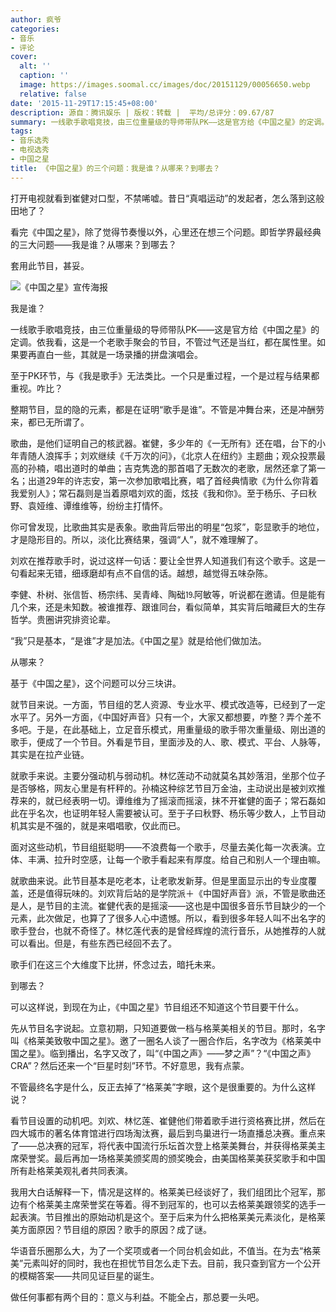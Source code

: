 ```yaml
---
author: 疯爷
categories:
- 音乐
- 评论
cover:
  alt: ''
  caption: ''
  image: https://images.soomal.cc/images/doc/20151129/00056650.webp
  relative: false
date: '2015-11-29T17:15:45+08:00'
description: 源自：腾讯娱乐 | 版权：转载 |  平均/总评分：09.67/87
summary: 一线歌手歌唱竞技，由三位重量级的导师带队PK――这是官方给《中国之星》的定调。依我看，这是一个老歌手聚会的节目，不管过气还是当红，都在属性里。如果要再直白一些，其就是一场录播的拼盘演唱会……
tags:
- 音乐选秀
- 电视选秀
- 中国之星
title: 《中国之星》的三个问题：我是谁？从哪来？到哪去？
---
```


打开电视就看到崔健对口型，不禁唏嘘。昔日“真唱运动”的发起者，怎么落到这般田地了？

看完《中国之星》，除了觉得节奏慢以外，心里还在想三个问题。即哲学界最经典的三大问题――我是谁？从哪来？到哪去？

套用此节目，甚妥。

![《中国之星》宣传海报](https://images.soomal.cc/images/doc/20151129/00056649.webp)





我是谁？

一线歌手歌唱竞技，由三位重量级的导师带队PK――这是官方给《中国之星》的定调。依我看，这是一个老歌手聚会的节目，不管过气还是当红，都在属性里。如果要再直白一些，其就是一场录播的拼盘演唱会。

至于PK环节，与《我是歌手》无法类比。一个只是重过程，一个是过程与结果都重视。咋比？

整期节目，显的隐的元素，都是在证明“歌手是谁”。不管是冲舞台来，还是冲酬劳来，都已无所谓了。

歌曲，是他们证明自己的核武器。崔健，多少年的《一无所有》还在唱，台下的小年青随人浪挥手；刘欢继续《千万次的问》，《北京人在纽约》主题曲；观众投票最高的孙楠，唱出道时的单曲；吉克隽逸的那首唱了无数次的老歌，居然还拿了第一名；出道29年的许志安，第一次参加歌唱比赛，唱了首经典情歌《为什么你背着我爱别人》；常石磊则是当着原唱刘欢的面，炫技《我和你》。至于杨乐、子曰秋野、袁娅维、谭维维等，纷纷主打情怀。

你可曾发现，比歌曲其实是表象。歌曲背后带出的明星“包浆”，彰显歌手的地位，才是隐形目的。所以，淡化比赛结果，强调“人”，就不难理解了。

刘欢在推荐歌手时，说过这样一句话：要让全世界人知道我们有这个歌手。这是一句看起来无错，细琢磨却有点不自信的话。越想，越觉得五味杂陈。

李健、朴树、张信哲、杨宗纬、吴青峰、陶础⒚阿敏等，听说都在邀请。但是能有几个来，还是未知数。被谁推荐、跟谁同台，看似简单，其实背后暗藏巨大的生存哲学。贵圈讲究排资论辈。

“我”只是基本，“是谁”才是加法。《中国之星》就是给他们做加法。

从哪来？

基于《中国之星》，这个问题可以分三块讲。

就节目来说。一方面，节目组的艺人资源、专业水平、模式改造等，已经到了一定水平了。另外一方面，《中国好声音》只有一个，大家又都想要，咋整？弄个差不多吧。于是，在此基础上，立足音乐模式，用重量级的歌手带次重量级、刚出道的歌手，便成了一个节目。外看是节目，里面涉及的人、歌、模式、平台、人脉等，其实是在拉产业链。

就歌手来说。主要分强动机与弱动机。林忆莲动不动就莫名其妙落泪，坐那个位子是否够格，网友心里是有杆秤的。孙楠这种综艺节目万金油，主动说出是被刘欢推荐来的，就已经表明一切。谭维维为了摇滚而摇滚，抹不开崔健的面子；常石磊如此在乎名次，也证明年轻人需要被认可。至于子曰秋野、杨乐等少数人，上节目动机其实是不强的，就是来唱唱歌，仅此而已。

面对这些动机，节目组挺聪明――不浪费每一个歌手，尽量去美化每一次表演。立体、丰满、拉升时空感，让每一个歌手看起来有厚度。给自己和别人一个理由嘛。

就歌曲来说。此节目基本是吃老本，让老歌发新芽。但是里面显示出的专业度覆盖，还是值得玩味的。刘欢背后站的是学院派＋《中国好声音》派，不管是歌曲还是人，是节目的主流。崔健代表的是摇滚――这也是中国很多音乐节目缺少的一个元素，此次做足，也算了了很多人心中遗憾。所以，看到很多年轻人叫不出名字的歌手登台，也就不奇怪了。林忆莲代表的是曾经辉煌的流行音乐，从她推荐的人就可以看出。但是，有些东西已经回不去了。

歌手们在这三个大维度下比拼，怀念过去，暗托未来。

到哪去？

可以这样说，到现在为止，《中国之星》节目组还不知道这个节目要干什么。

先从节目名字说起。立意初期，只知道要做一档与格莱美相关的节目。那时，名字叫《格莱美致敬中国之星》。邀了一圈名人谈了一圈合作后，名字改为《格莱美中国之星》。临到播出，名字又改了，叫“《中国之声》――梦之声”？“《中国之声》CRA”？然后还来一个“巨星时刻”环节。不好意思，我有点蒙。

不管最终名字是什么，反正去掉了“格莱美”字眼，这个是很重要的。为什么这样说？

看节目设置的动机吧。刘欢、林忆莲、崔健他们带着歌手进行资格赛比拼，然后在四大城市的著名体育馆进行四场淘汰赛，最后到鸟巢进行一场直播总决赛。重点来了――总决赛的冠军，将代表中国流行乐坛首次登上格莱美舞台，并获得格莱美主席荣誉奖。最后再加一场格莱美颁奖周的颁奖晚会，由美国格莱美获奖歌手和中国所有赴格莱美观礼者共同表演。

我用大白话解释一下，情况是这样的。格莱美已经谈好了，我们组团比个冠军，那边有个格莱美主席荣誉奖在等着。得不到冠军的，也可以去格莱美跟领奖的选手一起表演。节目推出的原始动机是这个。至于后来为什么把格莱美元素淡化，是格莱美方面原因？节目组的原因？歌手的原因？成了谜。

华语音乐圈那么大，为了一个奖项或者一个同台机会如此，不值当。在为去“格莱美”元素叫好的同时，我也在担忧节目怎么走下去。目前，我只查到官方一个公开的模糊答案――共同见证巨星的诞生。

做任何事都有两个目的：意义与利益。不能全占，那总要一头吧。